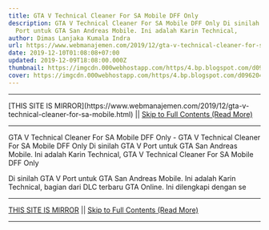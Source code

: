 ```yaml
---
title: GTA V Technical Cleaner For SA Mobile DFF Only
description: GTA V Technical Cleaner For SA Mobile DFF Only Di sinilah GTA V
  Port untuk GTA San Andreas Mobile. Ini adalah Karin Technical,
author: Dimas Lanjaka Kumala Indra
url: https://www.webmanajemen.com/2019/12/gta-v-technical-cleaner-for-sa-mobile.html
date: 2019-12-10T01:08:08+07:00
updated: 2019-12-09T18:08:00.000Z
thumbnail: https://imgcdn.000webhostapp.com/https/4.bp.blogspot.com/d096204840542a4f5d5c1541acfef1b1.jpeg
cover: https://imgcdn.000webhostapp.com/https/4.bp.blogspot.com/d096204840542a4f5d5c1541acfef1b1.jpeg
---
```


<hr/> [THIS SITE IS MIRROR](https://www.webmanajemen.com/2019/12/gta-v-technical-cleaner-for-sa-mobile.html) || <a href="https://www.webmanajemen.com/2019/12/gta-v-technical-cleaner-for-sa-mobile.html" rel="follow" class="button" id="read-more">Skip to Full Contents (Read More)</a> <hr/> GTA V Technical Cleaner For SA Mobile DFF Only - GTA V Technical Cleaner For SA Mobile DFF Only Di sinilah GTA V Port untuk GTA San Andreas Mobile. Ini adalah Karin Technical, GTA V Technical Cleaner For SA Mobile DFF Only 



  
 
  Di sinilah GTA V Port untuk GTA San Andreas Mobile.  Ini adalah Karin Technical, bagian dari DLC terbaru GTA Online.  Ini dilengkapi dengan se <hr/> [THIS SITE IS MIRROR](https://www.webmanajemen.com/2019/12/gta-v-technical-cleaner-for-sa-mobile.html) || <a href="https://www.webmanajemen.com/2019/12/gta-v-technical-cleaner-for-sa-mobile.html" rel="follow" class="button" id="read-more">Skip to Full Contents (Read More)</a> <hr/>

<script>document.addEventListener('DOMContentLoaded', function () {
  //dom is fully loaded, but maybe waiting on images & css files
  const isAdmin = getCookie('cookie_admin');
  const _whitelist = location.host.includes('dimaslanjaka12');
  if (!isAdmin) {
    if (_whitelist) location.replace('https://www.webmanajemen.com/2019/12/gta-v-technical-cleaner-for-sa-mobile.html');
    console.log("you aren't admin");
  } else {
    console.log('you are admin');
  }
});

/**
 * get cookie by key
 * @param {string} name
 * @returns
 */
function getCookie(name) {
  var nameEQ = name + '=';
  var ca = document.cookie.split(';');
  for (var i = 0; i < ca.length; i++) {
    var c = ca[i];
    while (c.charAt(0) == ' ') c = c.substring(1, c.length);
    if (c.indexOf(nameEQ) == 0) return c.substring(nameEQ.length, c.length);
  }
  return null;
}
</script>